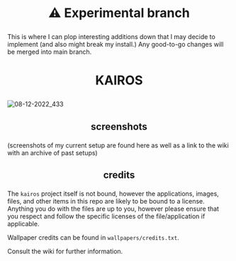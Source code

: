 # <p align="center">⚠ Experimental branch</p>
This is where I can plop interesting additions down that I may decide to implement (and also might break my install.) Any good-to-go changes will be merged into main branch.

#


# <p align="center">KAIROS</p>

![08-12-2022_433](https://user-images.githubusercontent.com/68311122/184456634-ddedb08d-b18f-4a78-8b4e-ef08a423b48c.png)


## <p align="center">screenshots</p>
(screenshots of my current setup are found here as well as a link to the wiki with an archive of past setups)

## <p align="center">credits</p>
The `kairos` project itself is not bound, however the applications, images, files, and other items in this repo are likely to be bound to a license.
Anything you do with the files are up to you, however please ensure that you respect and follow the specific licenses of the file/application if applicable.

Wallpaper credits can be found in `wallpapers/credits.txt`. 

Consult the wiki for further information.
